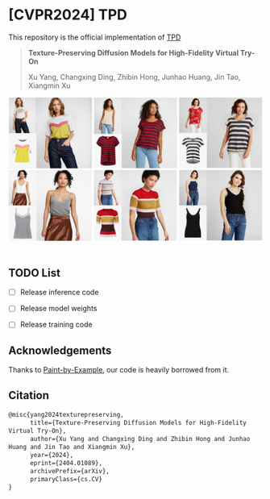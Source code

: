 # [CVPR2024] TPD

This repository is the official implementation of [TPD](https://arxiv.org/abs/2404.01089)

> **Texture-Preserving Diffusion Models for High-Fidelity Virtual Try-On**
>
> Xu Yang, Changxing Ding, Zhibin Hong, Junhao Huang, Jin Tao, Xiangmin Xu

![teaser](assets/Teaser.jpg)&nbsp;
## TODO List

- [ ] Release inference code
- [ ] Release model weights
- [ ] Release training code



## Acknowledgements

Thanks to [Paint-by-Example](https://github.com/Fantasy-Studio/Paint-by-Example), our code is heavily borrowed from it. 



## Citation

```
@misc{yang2024texturepreserving,
      title={Texture-Preserving Diffusion Models for High-Fidelity Virtual Try-On}, 
      author={Xu Yang and Changxing Ding and Zhibin Hong and Junhao Huang and Jin Tao and Xiangmin Xu},
      year={2024},
      eprint={2404.01089},
      archivePrefix={arXiv},
      primaryClass={cs.CV}
}
```